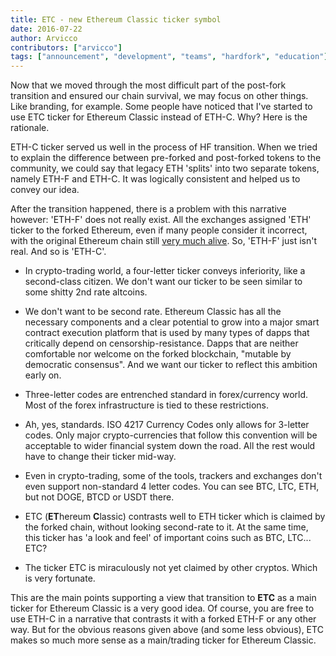 ```yaml
---
title: ETC - new Ethereum Classic ticker symbol
date: 2016-07-22
author: Arvicco
contributors: ["arvicco"]
tags: ["announcement", "development", "teams", "hardfork", "education"]
---
```


Now that we moved through the most difficult part of the post-fork transition and ensured our chain survival, we may focus on other things. Like branding, for example. Some people have noticed that I've started to use ETC ticker for Ethereum Classic instead of ETH-C. Why? Here is the rationale.

ETH-C ticker served us well in the process of HF transition. When we tried to explain the difference between pre-forked and post-forked tokens to the community, we could say that legacy ETH 'splits' into two separate tokens, namely ETH-F and ETH-C. It was logically consistent and helped us to convey our idea.

After the transition happened, there is a problem with this narrative however: 'ETH-F' does not really exist. All the exchanges assigned 'ETH' ticker to the forked Ethereum, even if many people consider it incorrect, with the original Ethereum chain still [very much alive](https://np.reddit.com/r/EthereumClassic/comments/4ts1w4/hard_fork_went_smoothly_ethereum_classic_chain_is/). So, 'ETH-F' just isn't real. And so is 'ETH-C'.

* In crypto-trading world, a four-letter ticker conveys inferiority, like a second-class citizen. We don't want our ticker to be seen similar to some shitty 2nd rate altcoins.

* We don't want to be second rate. Ethereum Classic has all the necessary components and a clear potential to grow into a major smart contract execution platform that is used by many types of dapps that critically depend on censorship-resistance. Dapps that are neither comfortable nor welcome on the forked blockchain, "mutable by democratic consensus". And we want our ticker to reflect this ambition early on.

* Three-letter codes are entrenched standard in forex/currency world. Most of the forex infrastructure is tied to these restrictions.

* Ah, yes, standards. ISO 4217 Currency Codes only allows for 3-letter codes. Only major crypto-currencies that follow this convention will be acceptable to wider financial system down the road. All the rest would have to change their ticker mid-way.

* Even in crypto-trading, some of the tools, trackers and exchanges don't even support non-standard 4 letter codes. You can see BTC, LTC, ETH, but not DOGE, BTCD or USDT there.

* ETC (**ET**hereum **C**lassic) contrasts well to ETH ticker which is claimed by the forked chain, without looking second-rate to it. At the same time, this ticker has 'a look and feel' of important coins such as BTC, LTC... ETC?

* The ticker ETC is miraculously not yet claimed by other cryptos. Which is very fortunate.

This are the main points supporting a view that transition to **ETC** as a main ticker for Ethereum Classic is a very good idea. Of course, you are free to use ETH-C in a narrative that contrasts it with a forked ETH-F or any other way. But for the obvious reasons given above (and some less obvious), ETC makes so much more sense as a main/trading ticker for Ethereum Classic.
